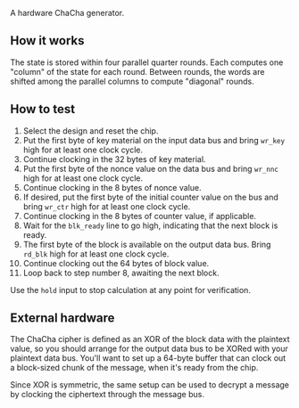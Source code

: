 <!---

This file is used to generate your project datasheet. Please fill in the information below and delete any unused
sections.

You can also include images in this folder and reference them in the markdown. Each image must be less than
512 kb in size, and the combined size of all images must be less than 1 MB.
-->

A hardware ChaCha generator.

## How it works

The state is stored within four parallel quarter rounds.  Each computes one "column" of the state for each round.  Between rounds, the words are shifted among the parallel columns to compute "diagonal" rounds.

## How to test

1. Select the design and reset the chip.
2. Put the first byte of key material on the input data bus and bring `wr_key` high for at least one clock cycle.
3. Continue clocking in the 32 bytes of key material.
4. Put the first byte of the nonce value on the data bus and bring `wr_nnc` high for at least one clock cycle.
5. Continue clocking in the 8 bytes of nonce value.
6. If desired, put the first byte of the initial counter value on the bus and bring `wr_ctr` high for at least one clock cycle.
7. Continue clocking in the 8 bytes of counter value, if applicable.
8. Wait for the `blk_ready` line to go high, indicating that the next block is ready.
9. The first byte of the block is available on the output data bus.  Bring `rd_blk` high for at least one clock cycle.
10. Continue clocking out the 64 bytes of block value.
11. Loop back to step number 8, awaiting the next block.

Use the `hold` input to stop calculation at any point for verification.

## External hardware

The ChaCha cipher is defined as an XOR of the block data with the plaintext value, so you should arrange for the output data bus to be XORed with your plaintext data bus.  You'll want to set up a 64-byte buffer that can clock out a block-sized chunk of the message, when it's ready from the chip.

Since XOR is symmetric, the same setup can be used to decrypt a message by clocking the ciphertext through the message bus.
